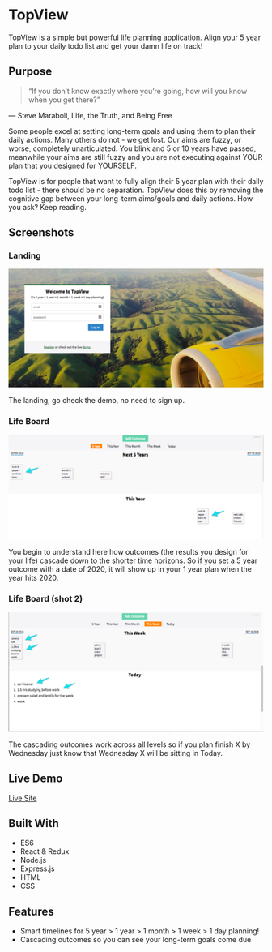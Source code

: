 # TopView
TopView is a simple but powerful life planning application. Align your 5 year plan to your daily todo list and get your damn life on track! 

## Purpose 

>“If you don’t know exactly where you’re going, how will you know when you get there?”

― Steve Maraboli, Life, the Truth, and Being Free

Some people excel at setting long-term goals and using them to plan their daily actions. Many others do not - we get lost. Our aims are fuzzy, or worse, completely unarticulated. You blink and 5 or 10 years have passed, meanwhile your aims are still fuzzy and you are not executing against YOUR plan that you designed for YOURSELF. 

TopView is for people that want to fully align their 5 year plan with their daily todo list - there should be no separation. TopView does this by removing the cognitive gap between your long-term aims/goals and daily actions. How you ask? Keep reading.

## Screenshots 

### Landing
![image](https://github.com/jtontiwith/long-game-client/blob/master/imgs/TopView_Landing_Screen.png)

The landing, go check the demo, no need to sign up.

### Life Board
![image](https://github.com/jtontiwith/long-game-client/blob/master/imgs/TopView_5yr_1yr_img.png)

You begin to understand here how outcomes (the results you design for your life) cascade down to the shorter time horizons. So if you set a 5 year outcome with a date of 2020, it will show up in your 1 year plan when the year hits 2020.

### Life Board (shot 2)
![image](https://github.com/jtontiwith/long-game-client/blob/master/imgs/TopView_Week_Day.png)

The cascading outcomes work across all levels so if you plan finish X by Wednesday just know that Wednesday X will be sitting in Today.

## Live Demo 

[Live Site](https://mighty-citadel-80893.herokuapp.com/)

## Built With 

* ES6
* React & Redux
* Node.js
* Express.js
* HTML
* CSS

## Features 

* Smart timelines for 5 year > 1 year > 1 month > 1 week > 1 day planning!
* Cascading outcomes so you can see your long-term goals come due

